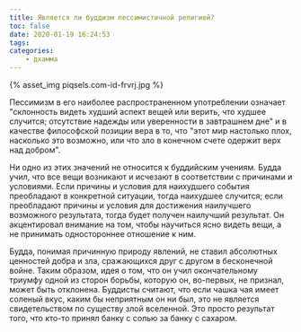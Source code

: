 ```yaml
---
title: Является ли буддизм пессимистичной религией?
toc: false
date: 2020-01-19 16:24:53
tags:
categories:
    - дхамма
---
```


{% asset_img piqsels.com-id-frvrj.jpg %}

Пессимизм в его наиболее распространенном употреблении означает "склонность видеть худший аспект вещей или верить, что худшее случится; отсутствие надежды или уверенности в завтрашнем дне" и в качестве философской позиции вера в то, что "этот мир настолько плох, насколько это возможно, или что зло в конечном счете одержит верх над добром". <!--more-->

Ни одно из этих значений не относится к буддийским учениям. Будда учил, что все вещи возникают и исчезают в соответствии с причинами и условиями. Если причины и условия для наихудшего события преобладают в конкретной ситуации, тогда наихудшее случится; если преобладают причины и условия для достижения наилучшего возможного результата, тогда будет получен наилучший результат. Он акцентировал внимание на том, чтобы научиться ясно видеть вещи, а не принимать одностороннее отношение к ним.

Будда, понимая причинную природу явлений, не ставил абсолютных ценностей добра и зла, сражающихся друг с другом в бесконечной войне. Таким образом, идея о том, что он учил окончательному триумфу одной из сторон борьбы, которую он, во-первых, не признал, может быть отклонена. Буддисты считают, что если чашка чая имеет соленый вкус, каким бы неприятным он ни был, это не является свидетельством по существу злой вселенной. Это просто результат того, что кто-то принял банку с солью за банку с сахаром.
